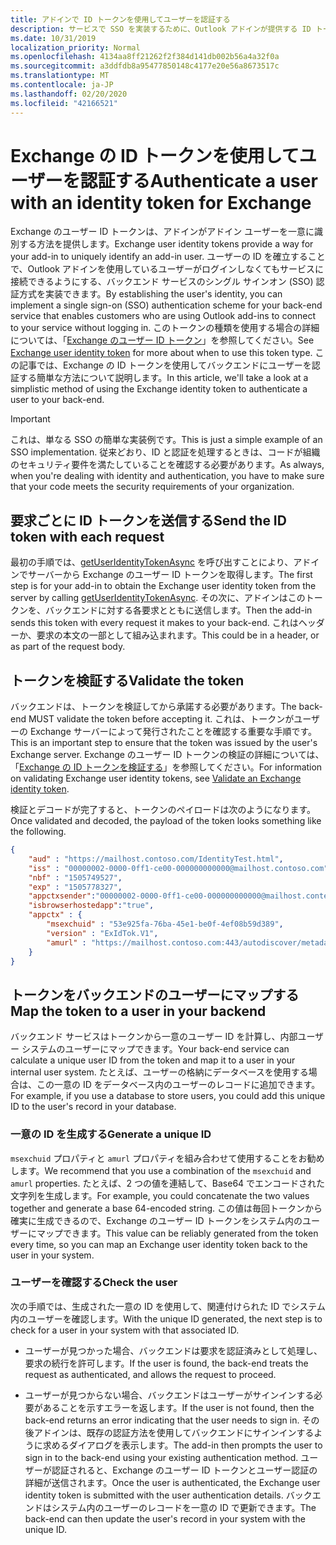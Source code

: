 ```yaml
---
title: アドインで ID トークンを使用してユーザーを認証する
description: サービスで SSO を実装するために、Outlook アドインが提供する ID トークンの使用方法について説明します。
ms.date: 10/31/2019
localization_priority: Normal
ms.openlocfilehash: 4134aa8ff21262f2f384d141db002b56a4a32f0a
ms.sourcegitcommit: a3ddfdb8a95477850148c4177e20e56a8673517c
ms.translationtype: MT
ms.contentlocale: ja-JP
ms.lasthandoff: 02/20/2020
ms.locfileid: "42166521"
---
```

# <a name="authenticate-a-user-with-an-identity-token-for-exchange"></a><span data-ttu-id="18ab8-103">Exchange の ID トークンを使用してユーザーを認証する</span><span class="sxs-lookup"><span data-stu-id="18ab8-103">Authenticate a user with an identity token for Exchange</span></span>

<span data-ttu-id="18ab8-104">Exchange のユーザー ID トークンは、アドインがアドイン ユーザーを一意に識別する方法を提供します。</span><span class="sxs-lookup"><span data-stu-id="18ab8-104">Exchange user identity tokens provide a way for your add-in to uniquely identify an add-in user.</span></span> <span data-ttu-id="18ab8-105">ユーザーの ID を確立することで、Outlook アドインを使用しているユーザーがログインしなくてもサービスに接続できるようにする、バックエンド サービスのシングル サインオン (SSO) 認証方式を実装できます。</span><span class="sxs-lookup"><span data-stu-id="18ab8-105">By establishing the user's identity, you can implement a single sign-on (SSO) authentication scheme for your back-end service that enables customers who are using Outlook add-ins to connect to your service without logging in.</span></span> <span data-ttu-id="18ab8-106">このトークンの種類を使用する場合の詳細については、「[Exchange のユーザー ID トークン](authentication.md#exchange-user-identity-token)」を参照してください。</span><span class="sxs-lookup"><span data-stu-id="18ab8-106">See [Exchange user identity token](authentication.md#exchange-user-identity-token) for more about when to use this token type.</span></span> <span data-ttu-id="18ab8-107">この記事では、Exchange の ID トークンを使用してバックエンドにユーザーを認証する簡単な方法について説明します。</span><span class="sxs-lookup"><span data-stu-id="18ab8-107">In this article, we'll take a look at a simplistic method of using the Exchange identity token to authenticate a user to your back-end.</span></span>

> [!IMPORTANT]
> <span data-ttu-id="18ab8-108">これは、単なる SSO の簡単な実装例です。</span><span class="sxs-lookup"><span data-stu-id="18ab8-108">This is just a simple example of an SSO implementation.</span></span> <span data-ttu-id="18ab8-109">従来どおり、ID と認証を処理するときは、コードが組織のセキュリティ要件を満たしていることを確認する必要があります。</span><span class="sxs-lookup"><span data-stu-id="18ab8-109">As always, when you're dealing with identity and authentication, you have to make sure that your code meets the security requirements of your organization.</span></span>

## <a name="send-the-id-token-with-each-request"></a><span data-ttu-id="18ab8-110">要求ごとに ID トークンを送信する</span><span class="sxs-lookup"><span data-stu-id="18ab8-110">Send the ID token with each request</span></span>

<span data-ttu-id="18ab8-111">最初の手順では、[getUserIdentityTokenAsync](../reference/objectmodel/preview-requirement-set/office.context.mailbox.md#methods) を呼び出すことにより、アドインでサーバーから Exchange のユーザー ID トークンを取得します。</span><span class="sxs-lookup"><span data-stu-id="18ab8-111">The first step is for your add-in to obtain the Exchange user identity token from the server by calling [getUserIdentityTokenAsync](../reference/objectmodel/preview-requirement-set/office.context.mailbox.md#methods).</span></span> <span data-ttu-id="18ab8-112">その次に、アドインはこのトークンを、バックエンドに対する各要求とともに送信します。</span><span class="sxs-lookup"><span data-stu-id="18ab8-112">Then the add-in sends this token with every request it makes to your back-end.</span></span> <span data-ttu-id="18ab8-113">これはヘッダーか、要求の本文の一部として組み込まれます。</span><span class="sxs-lookup"><span data-stu-id="18ab8-113">This could be in a header, or as part of the request body.</span></span>

## <a name="validate-the-token"></a><span data-ttu-id="18ab8-114">トークンを検証する</span><span class="sxs-lookup"><span data-stu-id="18ab8-114">Validate the token</span></span>

<span data-ttu-id="18ab8-115">バックエンドは、トークンを検証してから承諾する必要があります。</span><span class="sxs-lookup"><span data-stu-id="18ab8-115">The back-end MUST validate the token before accepting it.</span></span> <span data-ttu-id="18ab8-116">これは、トークンがユーザーの Exchange サーバーによって発行されたことを確認する重要な手順です。</span><span class="sxs-lookup"><span data-stu-id="18ab8-116">This is an important step to ensure that the token was issued by the user's Exchange server.</span></span> <span data-ttu-id="18ab8-117">Exchange のユーザー ID トークンの検証の詳細については、「[Exchange の ID トークンを検証する](validate-an-identity-token.md)」を参照してください。</span><span class="sxs-lookup"><span data-stu-id="18ab8-117">For information on validating Exchange user identity tokens, see [Validate an Exchange identity token](validate-an-identity-token.md).</span></span>

<span data-ttu-id="18ab8-118">検証とデコードが完了すると、トークンのペイロードは次のようになります。</span><span class="sxs-lookup"><span data-stu-id="18ab8-118">Once validated and decoded, the payload of the token looks something like the following.</span></span>

```json
{ 
    "aud" : "https://mailhost.contoso.com/IdentityTest.html",
    "iss" : "00000002-0000-0ff1-ce00-000000000000@mailhost.contoso.com",
    "nbf" : "1505749527",
    "exp" : "1505778327",
    "appctxsender":"00000002-0000-0ff1-ce00-000000000000@mailhost.context.com",
    "isbrowserhostedapp":"true",
    "appctx" : {
        "msexchuid" : "53e925fa-76ba-45e1-be0f-4ef08b59d389",
        "version" : "ExIdTok.V1",
        "amurl" : "https://mailhost.contoso.com:443/autodiscover/metadata/json/1"
    }
}
```

## <a name="map-the-token-to-a-user-in-your-backend"></a><span data-ttu-id="18ab8-119">トークンをバックエンドのユーザーにマップする</span><span class="sxs-lookup"><span data-stu-id="18ab8-119">Map the token to a user in your backend</span></span>

<span data-ttu-id="18ab8-120">バックエンド サービスはトークンから一意のユーザー ID を計算し、内部ユーザー システムのユーザーにマップできます。</span><span class="sxs-lookup"><span data-stu-id="18ab8-120">Your back-end service can calculate a unique user ID from the token and map it to a user in your internal user system.</span></span> <span data-ttu-id="18ab8-121">たとえば、ユーザーの格納にデータベースを使用する場合は、この一意の ID をデータベース内のユーザーのレコードに追加できます。</span><span class="sxs-lookup"><span data-stu-id="18ab8-121">For example, if you use a database to store users, you could add this unique ID to the user's record in your database.</span></span>

### <a name="generate-a-unique-id"></a><span data-ttu-id="18ab8-122">一意の ID を生成する</span><span class="sxs-lookup"><span data-stu-id="18ab8-122">Generate a unique ID</span></span>

<span data-ttu-id="18ab8-123">`msexchuid` プロパティと `amurl` プロパティを組み合わせて使用することをお勧めします。</span><span class="sxs-lookup"><span data-stu-id="18ab8-123">We recommend that you use a combination of the `msexchuid` and `amurl` properties.</span></span> <span data-ttu-id="18ab8-124">たとえば、2 つの値を連結して、Base64 でエンコードされた文字列を生成します。</span><span class="sxs-lookup"><span data-stu-id="18ab8-124">For example, you could concatenate the two values together and generate a base 64-encoded string.</span></span> <span data-ttu-id="18ab8-125">この値は毎回トークンから確実に生成できるので、Exchange のユーザー ID トークンをシステム内のユーザーにマップできます。</span><span class="sxs-lookup"><span data-stu-id="18ab8-125">This value can be reliably generated from the token every time, so you can map an Exchange user identity token back to the user in your system.</span></span>

### <a name="check-the-user"></a><span data-ttu-id="18ab8-126">ユーザーを確認する</span><span class="sxs-lookup"><span data-stu-id="18ab8-126">Check the user</span></span>

<span data-ttu-id="18ab8-127">次の手順では、生成された一意の ID を使用して、関連付けられた ID でシステム内のユーザーを確認します。</span><span class="sxs-lookup"><span data-stu-id="18ab8-127">With the unique ID generated, the next step is to check for a user in your system with that associated ID.</span></span>

- <span data-ttu-id="18ab8-128">ユーザーが見つかった場合、バックエンドは要求を認証済みとして処理し、要求の続行を許可します。</span><span class="sxs-lookup"><span data-stu-id="18ab8-128">If the user is found, the back-end treats the request as authenticated, and allows the request to proceed.</span></span>

- <span data-ttu-id="18ab8-129">ユーザーが見つからない場合、バックエンドはユーザーがサインインする必要があることを示すエラーを返します。</span><span class="sxs-lookup"><span data-stu-id="18ab8-129">If the user is not found, then the back-end returns an error indicating that the user needs to sign in.</span></span> <span data-ttu-id="18ab8-130">その後アドインは、既存の認証方法を使用してバックエンドにサインインするように求めるダイアログを表示します。</span><span class="sxs-lookup"><span data-stu-id="18ab8-130">The add-in then prompts the user to sign in to the back-end using your existing authentication method.</span></span> <span data-ttu-id="18ab8-131">ユーザーが認証されると、Exchange のユーザー ID トークンとユーザー認証の詳細が送信されます。</span><span class="sxs-lookup"><span data-stu-id="18ab8-131">Once the user is authenticated, the Exchange user identity token is submitted with the user authentication details.</span></span> <span data-ttu-id="18ab8-132">バックエンドはシステム内のユーザーのレコードを一意の ID で更新できます。</span><span class="sxs-lookup"><span data-stu-id="18ab8-132">The back-end can then update the user's record in your system with the unique ID.</span></span>
